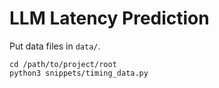 # LLM Latency Prediction 

Put data files in `data/`.
```
cd /path/to/project/root
python3 snippets/timing_data.py
```
